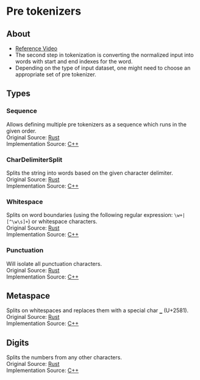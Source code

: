 # Pre tokenizers

## About
- [Reference Video](https://www.youtube.com/watch?v=grlLV8AIXug)
- The second step in tokenization is converting the normalized input into words with start and end indexes for the word.
- Depending on the type of input dataset, one might need to choose an appropriate set of pre tokenizer.

## Types

### Sequence
Allows defining multiple pre tokenizers as a sequence which runs in the given order.  
Original Source: [Rust](https://github.com/huggingface/tokenizers/blob/main/tokenizers/src/pre_tokenizers/sequence.rs)  
Implementation Source: [C++](../src/pre_tokenizers/sequence.cpp)

### CharDelimiterSplit
Splits the string into words based on the given character delimiter.   
Original Source: [Rust](https://github.com/huggingface/tokenizers/blob/main/tokenizers/src/pre_tokenizers/delimiter.rs)  
Implementation Source: [C++](../src/pre_tokenizers/delimiter.cpp)

### Whitespace
Splits on word boundaries (using the following regular expression: `\w+|[^\w\s]+`) or whitespace characters.   
Original Source: [Rust](https://github.com/huggingface/tokenizers/blob/main/tokenizers/src/pre_tokenizers/whitespace.rs)  
Implementation Source: [C++](../src/pre_tokenizers/whitespace.cpp)

### Punctuation
Will isolate all punctuation characters.   
Original Source: [Rust](https://github.com/huggingface/tokenizers/blob/main/tokenizers/src/pre_tokenizers/punctuation.rs)  
Implementation Source: [C++](../src/pre_tokenizers/punctuation.cpp)

## Metaspace
Splits on whitespaces and replaces them with a special char `▁` (U+2581).	
Original Source: [Rust](https://github.com/huggingface/tokenizers/blob/main/tokenizers/src/pre_tokenizers/metaspace.rs)  
Implementation Source: [C++](../src/pre_tokenizers/metaspace.cpp)

## Digits
Splits the numbers from any other characters.	
Original Source: [Rust](https://github.com/huggingface/tokenizers/blob/main/tokenizers/src/pre_tokenizers/digits.rs)  
Implementation Source: [C++](../src/pre_tokenizers/digits.cpp)